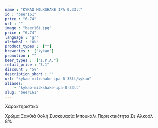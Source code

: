 ```yaml
---
name : "ΚΥΚΑΩ MILKSHAKE IPA 0.33lt"
id : "beer161"
price : "6.74"
url : ""
image : "beer161.jpg"
price : "6.74"
language : "gr"
alchohol : "8%"
product_types :  [""]
breweries :  ["Kykao"]
promotion : ""
beer_types :  ["I.P.A."]
retail_price : "7.1"
discount : "5%"
description_short : ""
url: "kykao-milkshake-ipa-0-33lt/kykao"
aliases: 
    - "kykao-milkshake-ipa-0-33lt"
slug: "beer161"
---
```


Χαρακτηριστικά

Χρώμα
Ξανθιά Θολή
Συσκευασία
Μπουκάλι
Περιεκτικότητα Σε Αλκοόλ
8%